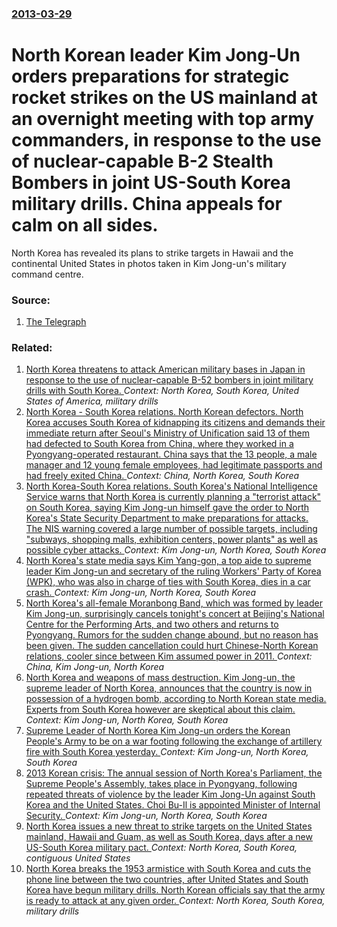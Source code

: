 ### [2013-03-29](/news/2013/03/29/index.md)

# North Korean leader Kim Jong-Un orders preparations for strategic rocket strikes on the US mainland at an overnight meeting with top army commanders, in response to the use of nuclear-capable B-2 Stealth Bombers in joint US-South Korea military drills. China appeals for calm on all sides. 

North Korea has revealed its plans to strike targets in Hawaii and the continental United States in photos taken in Kim Jong-un&#039;s military command centre.


### Source:

1. [The Telegraph](http://www.telegraph.co.uk/news/worldnews/asia/northkorea/9960933/North-Korea-plan-to-attack-US-mainland-revealed-in-photographs.html)

### Related:

1. [North Korea threatens to attack American military bases in Japan in response to the use of nuclear-capable B-52 bombers in joint military drills with South Korea. ](/news/2013/03/21/north-korea-threatens-to-attack-american-military-bases-in-japan-in-response-to-the-use-of-nuclear-capable-b-52-bombers-in-joint-military-dr.md) _Context: North Korea, South Korea, United States of America, military drills_
2. [ North Korea - South Korea relations. North Korean defectors. North Korea accuses South Korea of kidnapping its citizens and demands their immediate return after Seoul's Ministry of Unification said 13 of them had defected to South Korea from China, where they worked in a Pyongyang-operated restaurant. China says that the 13 people, a male manager and 12 young female employees, had legitimate passports and had freely exited China. ](/news/2016/04/12/north-korea-south-korea-relations-north-korean-defectors-north-korea-accuses-south-korea-of-kidnapping-its-citizens-and-demands-their.md) _Context: China, North Korea, South Korea_
3. [North Korea-South Korea relations. South Korea's National Intelligence Service warns that North Korea is currently planning a "terrorist attack" on South Korea, saying Kim Jong-un himself gave the order to North Korea's State Security Department to make preparations for attacks. The NIS warning covered a large number of possible targets, including "subways, shopping malls, exhibition centers, power plants" as well as possible cyber attacks. ](/news/2016/02/18/north-korea-south-korea-relations-south-korea-s-national-intelligence-service-warns-that-north-korea-is-currently-planning-a-terrorist-a.md) _Context: Kim Jong-un, North Korea, South Korea_
4. [North Korea's state media says Kim Yang-gon, a top aide to supreme leader Kim Jong-un and secretary of the ruling Workers' Party of Korea (WPK), who was also in charge of ties with South Korea, dies in a car crash. ](/news/2015/12/29/north-korea-s-state-media-says-kim-yang-gon-a-top-aide-to-supreme-leader-kim-jong-un-and-secretary-of-the-ruling-workers-party-of-korea-w.md) _Context: Kim Jong-un, North Korea, South Korea_
5. [North Korea's all-female Moranbong Band, which was formed by leader Kim Jong-un, surprisingly cancels tonight's concert at Beijing's National Centre for the Performing Arts, and two others and returns to Pyongyang. Rumors for the sudden change abound, but no reason has been given. The sudden cancellation could hurt Chinese-North Korean relations, cooler since between Kim assumed power in 2011. ](/news/2015/12/12/north-korea-s-all-female-moranbong-band-which-was-formed-by-leader-kim-jong-un-surprisingly-cancels-tonight-s-concert-at-beijing-s-nationa.md) _Context: China, Kim Jong-un, North Korea_
6. [North Korea and weapons of mass destruction. Kim Jong-un, the supreme leader of North Korea, announces that the country is now in possession of a hydrogen bomb, according to North Korean state media. Experts from South Korea however are skeptical about this claim. ](/news/2015/12/10/north-korea-and-weapons-of-mass-destruction-kim-jong-un-the-supreme-leader-of-north-korea-announces-that-the-country-is-now-in-possession.md) _Context: Kim Jong-un, North Korea, South Korea_
7. [Supreme Leader of North Korea Kim Jong-un orders the Korean People's Army to be on a war footing following the exchange of artillery fire with South Korea yesterday. ](/news/2015/08/21/supreme-leader-of-north-korea-kim-jong-un-orders-the-korean-people-s-army-to-be-on-a-war-footing-following-the-exchange-of-artillery-fire-wi.md) _Context: Kim Jong-un, North Korea, South Korea_
8. [2013 Korean crisis: The annual session of North Korea's Parliament, the Supreme People's Assembly, takes place in Pyongyang, following repeated threats of violence by the leader Kim Jong-Un against South Korea and the United States. Choi Bu-Il is appointed Minister of Internal Security. ](/news/2013/04/1/2013-korean-crisis-the-annual-session-of-north-korea-s-parliament-the-supreme-people-s-assembly-takes-place-in-pyongyang-following-repea.md) _Context: Kim Jong-un, North Korea, South Korea_
9. [North Korea issues a new threat to strike targets on the United States mainland, Hawaii and Guam, as well as South Korea, days after a new US-South Korea military pact. ](/news/2013/03/26/north-korea-issues-a-new-threat-to-strike-targets-on-the-united-states-mainland-hawaii-and-guam-as-well-as-south-korea-days-after-a-new-u.md) _Context: North Korea, South Korea, contiguous United States_
10. [North Korea breaks the 1953 armistice with South Korea and cuts the phone line between the two countries, after United States and South Korea have begun military drills. North Korean officials say that the army is ready to attack at any given order. ](/news/2013/03/11/north-korea-breaks-the-1953-armistice-with-south-korea-and-cuts-the-phone-line-between-the-two-countries-after-united-states-and-south-kore.md) _Context: North Korea, South Korea, military drills_
